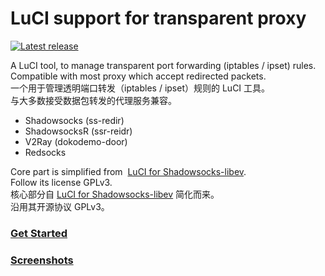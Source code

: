LuCI support for transparent proxy
===

[![Latest release](https://img.shields.io/github/release/techotaku/luci-app-transparent-proxy.svg)](https://github.com/techotaku/luci-app-transparent-proxy/releases/latest)  

A LuCI tool, to manage transparent port forwarding (iptables / ipset) rules.    
Compatible with most proxy which accept redirected packets.    
一个用于管理透明端口转发（iptables / ipset）规则的 LuCI 工具。    
与大多数接受数据包转发的代理服务兼容。    

* Shadowsocks (ss-redir)  
* ShadowsocksR (ssr-reidr)  
* V2Ray (dokodemo-door)  
* Redsocks  

Core part is simplified from  [LuCI for Shadowsocks-libev](https://github.com/shadowsocks/luci-app-shadowsocks).    
Follow its license GPLv3.    
核心部分自 [LuCI for Shadowsocks-libev](https://github.com/shadowsocks/luci-app-shadowsocks) 简化而来。    
沿用其开源协议 GPLv3。    
    
    
### [Get Started](https://github.com/techotaku/luci-app-transparent-proxy/wiki/Get-Started)    
### [Screenshots](https://github.com/techotaku/luci-app-transparent-proxy/wiki/Screenshots)    
